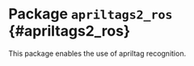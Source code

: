 # Package `apriltags2_ros` {#apriltags2_ros}

<move-here src='#apriltags2_ros-autogenerated'/>

This package enables the use of apriltag recognition.
